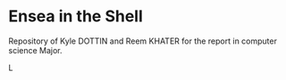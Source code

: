 # Ensea in the Shell

Repository of Kyle DOTTIN and Reem KHATER for the report in computer science Major.

L